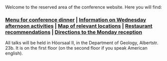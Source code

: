 Welcome to the reserved area of the conference website. Here you will find:

<h3>   <a href="https://fgallinaro.github.io/geomod-conference.github.io/reserved_area/6545007f30846bbbf0075824cf0188e903dba720/Menu_Geomod.pdf">Menu for conference dinner</a> | <a href="https://fgallinaro.github.io/geomod-conference.github.io/reserved_area/6545007f30846bbbf0075824cf0188e903dba720/activities">Information on Wednesday afternoon activities</a> | <a href="https://fgallinaro.github.io/geomod-conference.github.io/reserved_area/6545007f30846bbbf0075824cf0188e903dba720/freiburg_map">Map of relevant locations</a> | <a href="https://fgallinaro.github.io/geomod-conference.github.io/reserved_area/6545007f30846bbbf0075824cf0188e903dba720/Freiburg_restaurants.pdf">Restaurant recommendations</a> | <a href="https://fgallinaro.github.io/geomod-conference.github.io/reserved_area/6545007f30846bbbf0075824cf0188e903dba720
/map_reception">Directions to the Monday reception</a> </h3>

All talks will be held in H&ouml;orsaal II, in the Department of Geology, Albertstr. 23b. It is on the first floor (on the second floor if you speak American english).
